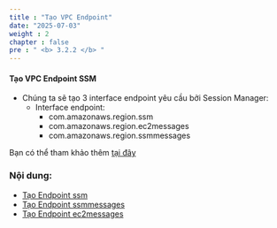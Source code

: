```yaml
---
title : "Tạo VPC Endpoint"
date: "2025-07-03" 
weight : 2
chapter : false
pre : " <b> 3.2.2 </b> "
---
```



#### Tạo VPC Endpoint SSM

- Chúng ta sẽ tạo 3 interface endpoint yêu cầu bởi Session Manager:
  - Interface endpoint:
    - com.amazonaws.region.ssm
    - com.amazonaws.region.ec2messages
    - com.amazonaws.region.ssmmessages

Bạn có thể tham khảo thêm [tại đây](https://docs.aws.amazon.com/systems-manager/latest/userguide/session-manager-prerequisites.html)

### Nội dung:
   - [Tạo Endpoint ssm](./3.2.2.1-endpointssm/)
   - [Tạo Endpoint ssmmessages](./3.2.2.2-endpointssmmessages/)
   - [Tạo Endpoint ec2messages](./3.2.2.3-endpointec2messages/)